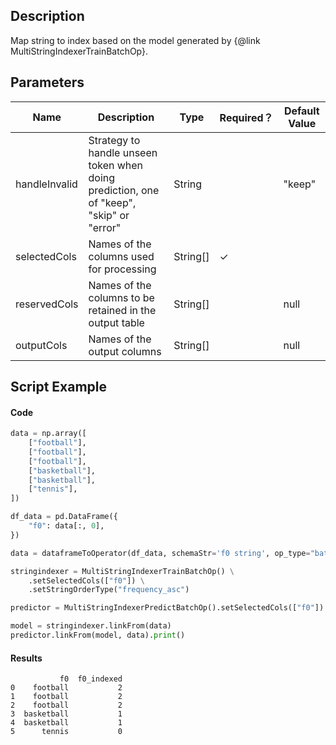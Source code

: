 ## Description
Map string to index based on the model generated by {@link MultiStringIndexerTrainBatchOp}.

## Parameters
| Name | Description | Type | Required？ | Default Value |
| --- | --- | --- | --- | --- |
| handleInvalid | Strategy to handle unseen token when doing prediction, one of "keep", "skip" or "error" | String |  | "keep" |
| selectedCols | Names of the columns used for processing | String[] | ✓ |  |
| reservedCols | Names of the columns to be retained in the output table | String[] |  | null |
| outputCols | Names of the output columns | String[] |  | null |


## Script Example
#### Code
```python
data = np.array([
    ["football"],
    ["football"],
    ["football"],
    ["basketball"],
    ["basketball"],
    ["tennis"],
])

df_data = pd.DataFrame({
    "f0": data[:, 0],
})

data = dataframeToOperator(df_data, schemaStr='f0 string', op_type="batch")

stringindexer = MultiStringIndexerTrainBatchOp() \
    .setSelectedCols(["f0"]) \
    .setStringOrderType("frequency_asc")

predictor = MultiStringIndexerPredictBatchOp().setSelectedCols(["f0"]).setOutputCols(["f0_indexed"])

model = stringindexer.linkFrom(data)
predictor.linkFrom(model, data).print()
```

#### Results

```
           f0  f0_indexed
0    football           2
1    football           2
2    football           2
3  basketball           1
4  basketball           1
5      tennis           0
```

